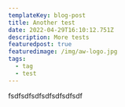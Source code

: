 ```yaml
---
templateKey: blog-post
title: Another test
date: 2022-04-29T16:10:12.751Z
description: More tests
featuredpost: true
featuredimage: /img/aw-logo.jpg
tags:
  - tag
  - test
---
```

fsdfsdfsdfsdfsdfsdfsdf